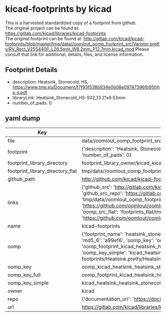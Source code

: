# kicad-footprints by kicad  
This is a harvested standardized copy of a footprint from github.  
The original project can be found at:  
https://gitlab.com/kicad/libraries/kicad-footprints  
The original footprint can be found at:
http://gitlab.com/kicad/kicad-footprints/blob/master/tmp/data//oomlout_oomp_footprint_src/Varistor.pretty/RV_Rect_V25S440P_L26.5mm_W8.2mm_P12.7mm.kicad_mod
Please consult that link for additional, details, files, and license information.  
## Footprint Details
* description: Heatsink, Stonecold, HS, https://www.tme.eu/Document/f7f93f538b934e0b08e09747396fb95f/hs-s.pdf  
* libraryLink: Heatsink_Stonecold_HS-S02_13.21x9.53mm  
* number_of_pads: 0  
## yaml dump  
| Key | Value |  
| --- | --- |  
| file | data//oomlout_oomp_footprint_src/kicad-footprints/Heatsink.pretty/Heatsink_Stonecold_HS-S02_13.21x9.53mm.kicad_mod |  
| footprint | {'description': 'Heatsink, Stonecold, HS, https://www.tme.eu/Document/f7f93f538b934e0b08e09747396fb95f/hs-s.pdf', 'libraryLink': 'Heatsink_Stonecold_HS-S02_13.21x9.53mm', 'number_of_pads': 0} |  
| footprint_library_directory | footprint_library_owner/kicad_kicad-footprints/ |  
| footprint_library_directory_flat | tmp/data//oomlout_oomp_footprint_src/footprints_flat/kicad_heatsink_heatsink_stonecold_hs_s02_13_21x9_53mm/working |  
| github_path | http://github.com/kicad/kicad-footprints/blob/master/tmp/data//oomlout_oomp_footprint_src/Heatsink.pretty/Heatsink_Stonecold_HS-S02_13.21x9.53mm.kicad_mod |  
| links | {'github_src': 'http://gitlab.com/kicad/kicad-footprints/blob/master/tmp/data//oomlout_oomp_footprint_src/Varistor.pretty/RV_Rect_V25S440P_L26.5mm_W8.2mm_P12.7mm.kicad_mod', 'github_src_repo': 'https://gitlab.com/kicad/libraries/kicad-footprints', 'oomp_bot': 'tmp/data//oomlout_oomp_footprint_src/footprints/kicad_heatsink_heatsink_stonecold_hs_s02_13_21x9_53mm/working', 'oomp_bot_github': 'https://github.com/oomlout/oomlout_oomp_footprint_bot/tree/main/tmp/data//oomlout_oomp_footprint_src/footprints/kicad_heatsink_heatsink_stonecold_hs_s02_13_21x9_53mm/working', 'oomp_src_flat': 'footprints_flat/tmp/data//oomlout_oomp_footprint_src/footprints_flat/kicad_heatsink_heatsink_stonecold_hs_s02_13_21x9_53mm/working', 'oomp_src_flat_github': 'https://github.com/oomlout/oomlout_oomp_footprint_src/tree/main/tmp/data//oomlout_oomp_footprint_src/footprints_flat/kicad_heatsink_heatsink_stonecold_hs_s02_13_21x9_53mm/working'} |  
| name | kicad-footprints |  
| oomp | {'footprint_name': 'heatsink_stonecold_hs_s02_13_21x9_53mm', 'library_name': 'heatsink', 'md5': 'a99ef6bd3a4e9fb44e0b66e265ba02ac', 'md5_10': 'a99ef6bd3a', 'md5_5': 'a99ef', 'md5_6': 'a99ef6', 'oomp_key': 'oomp_kicad_heatsink_heatsink_stonecold_hs_s02_13_21x9_53mm', 'oomp_key_extra': 'oomp_footprint_kicad_heatsink_heatsink_stonecold_hs_s02_13_21x9_53mm', 'oomp_key_full': 'oomp_footprint_kicad_heatsink_heatsink_stonecold_hs_s02_13_21x9_53mm_a99ef6', 'oomp_key_simple': 'kicad_heatsink_heatsink_stonecold_hs_s02_13_21x9_53mm', 'original_filename': 'data//oomlout_oomp_footprint_src/kicad-footprints/Heatsink.pretty/Heatsink_Stonecold_HS-S02_13.21x9.53mm.kicad_mod', 'owner_name': 'kicad'} |  
| oomp_key | oomp_kicad_heatsink_heatsink_stonecold_hs_s02_13_21x9_53mm |  
| oomp_key_full | oomp_footprint_kicad_heatsink_heatsink_stonecold_hs_s02_13_21x9_53mm |  
| oomp_key_simple | kicad_heatsink_heatsink_stonecold_hs_s02_13_21x9_53mm |  
| owner | kicad |  
| repo | {'documentation_url': 'https://docs.github.com/rest/repos/repos#get-a-repository', 'message': 'Not Found'} |  
| url | https://gitlab.com/kicad/libraries/kicad-footprints |  

